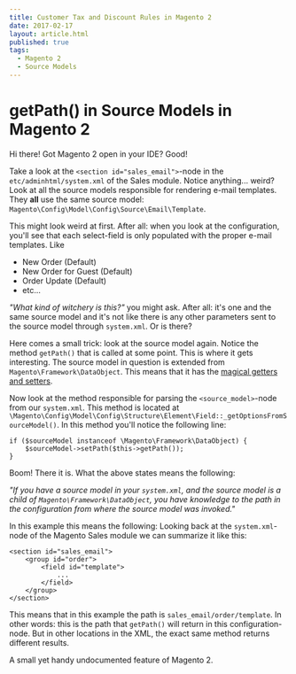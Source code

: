 ```yaml
---
title: Customer Tax and Discount Rules in Magento 2
date: 2017-02-17
layout: article.html
published: true
tags:
  - Magento 2
  - Source Models
---
```


# getPath() in Source Models in Magento 2

Hi there! Got Magento 2 open in your IDE? Good!

Take a look at the `<section id="sales_email">`-node in the `etc/adminhtml/system.xml` of the Sales module.
Notice anything... weird? Look at all the source models responsible for rendering e-mail templates.
They **all** use the same source model: `Magento\Config\Model\Config\Source\Email\Template`.

This might look weird at first. After all: when you look at the configuration, you'll see that
each select-field is only populated with the proper e-mail templates. Like

- New Order (Default)
- New Order for Guest (Default)
- Order Update (Default)
- etc...

_"What kind of witchery is this?"_ you might ask. After all: it's one and the same source model and
it's not like there is any other parameters sent to the source model through `system.xml`. Or is there?

Here comes a small trick: look at the source model again. Notice the method `getPath()` that is called at some point.
This is where it gets interesting. The source model in question is extended from `Magento\Framework\DataObject`.
This means that it has the [magical getters and setters](https://gielberkers.com/magentos-magical-getters-setters-demystified/).

Now look at the method responsible for parsing the `<source_model>`-node from our `system.xml`. This
method is located at `\Magento\Config\Model\Config\Structure\Element\Field::_getOptionsFromSourceModel()`.
In this method you'll notice the following line:

    if ($sourceModel instanceof \Magento\Framework\DataObject) {
        $sourceModel->setPath($this->getPath());
    }

Boom! There it is. What the above states means the following:

_"If you have a source model in your `system.xml`, and the source model is a child of `Magento\Framework\DataObject`,
you have knowledge to the path in the configuration from where the source model was invoked."_

In this example this means the following: Looking back at the `system.xml`-node of the Magento Sales
module we can summarize it like this:

    <section id="sales_email">
        <group id="order">
            <field id="template">
                ...
            </field>
        </group>
    </section>
    
This means that in this example the path is `sales_email/order/template`. In other words: this is the 
path that `getPath()` will return in this configuration-node. But in other locations in the XML, the
exact same method returns different results.

A small yet handy undocumented feature of Magento 2.